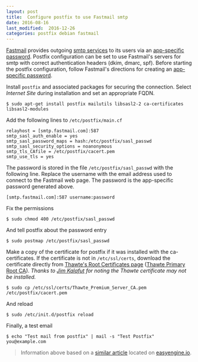 ```yaml
---
layout: post
title:  Configure postfix to use Fastmail smtp
date: 2016-08-16
last_modified:  2016-12-26
categories: postfix debian fastmail
---
```


[Fastmail][5] provides outgoing [smtp services][3] to its users via an [app-specific password][4].  Postfix configuration can be set to use Fastmail's servers for smtp with correct authentication headers (dkim, dmarc, spf).  Before starting the postfix configuration, follow Fastmail's directions for creating an [app-specific password][4].

Install `postfix` and associated packages for securing the connection.  Select *Internet Site* during installation and set an appropriate FQDN.

```
$ sudo apt-get install postfix mailutils libsasl2-2 ca-certificates libsasl2-modules
```

Add the following lines to `/etc/postfix/main.cf`

```
relayhost = [smtp.fastmail.com]:587
smtp_sasl_auth_enable = yes
smtp_sasl_password_maps = hash:/etc/postfix/sasl_passwd
smtp_sasl_security_options = noanonymous
smtp_tls_CAfile = /etc/postfix/cacert.pem
smtp_use_tls = yes
```

The password is stored in the file `/etc/postfix/sasl_passwd` with the following line.  Replace the username with the email address used to connect to the Fastmail web page.  The password is the app-specific password generated above.

```
[smtp.fastmail.com]:587 username:password
```

Fix the permissions

```
$ sudo chmod 400 /etc/postfix/sasl_passwd
```

And tell postfix about the password entry

```
$ sudo postmap /etc/postfix/sasl_passwd
```

Make a copy of the certificate for postfix if it was installed with the ca-certificates.  If the certificate is not in `/etc/ssl/certs`, download the certificate directly from [Thawte's Root Certificates page][7] ([Thawte Primary Root CA][6]). _Thanks to [Jim Kalafut][8] for noting the Thawte certificate may not be installed._

```
$ sudo cp /etc/ssl/certs/Thawte_Premium_Server_CA.pem /etc/postfix/cacert.pem
```

And reload 

```
$ sudo /etc/init.d/postfix reload
```

Finally, a test email

```
$ echo "Test mail from postfix" | mail -s "Test Postfix" you@example.com
```

> Information above based on a [similar article][1] located on [easyengine.io][2].


[1]: https://easyengine.io/tutorials/linux/ubuntu-postfix-gmail-smtp/
[2]: https://easyengine.io/tutorials/
[3]: https://www.fastmail.com/help/technical/servernamesandports.html#email
[4]: https://www.fastmail.com/help/clients/apppassword.html
[5]: http://www.fastmail.com
[6]: https://www.thawte.com/roots/thawte_Primary_Root_CA.pem 
[7]: https://www.thawte.com/roots/
[8]: https://kalafut.net


[^1]: 